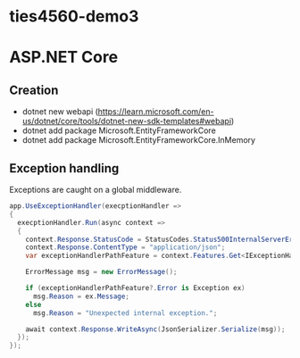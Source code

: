 # ties4560-demo3

# ASP.NET Core 
## Creation
 * dotnet new webapi (https://learn.microsoft.com/en-us/dotnet/core/tools/dotnet-new-sdk-templates#webapi)
 * dotnet add package Microsoft.EntityFrameworkCore
 * dotnet add package Microsoft.EntityFrameworkCore.InMemory
## Exception handling
Exceptions are caught on a global middleware.

``` csharp
app.UseExceptionHandler(execptionHandler =>
{
  execptionHandler.Run(async context =>
  {
    context.Response.StatusCode = StatusCodes.Status500InternalServerError;
    context.Response.ContentType = "application/json";
    var exceptionHandlerPathFeature = context.Features.Get<IExceptionHandlerPathFeature>();

    ErrorMessage msg = new ErrorMessage();

    if (exceptionHandlerPathFeature?.Error is Exception ex)
      msg.Reason = ex.Message;
    else
      msg.Reason = "Unexpected internal exception.";

    await context.Response.WriteAsync(JsonSerializer.Serialize(msg));
  });
});
```
